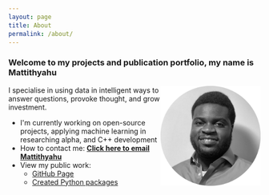 ```yaml
---
layout: page
title: About
permalink: /about/
---
```

### Welcome to my projects and publication portfolio, my name is **Mattithyahu**

<img src="/images/My photo1.png" style="float:right;width:200px;height:200px;"/>

I specialise in using data in intelligent ways to answer questions, provoke thought, and grow investment. 

*   I'm currently working on open-source projects, applying machine learning in researching alpha, and C++ development
*   How to contact me: <a href="mailto:contactmattithyahu@gmail.com"><strong>Click here to email Mattithyahu</strong></a>
*   View my public work:
    *   [GitHub Page](https://github.com/MattithyahuData)
    *   [Created Python packages](https://pypi.org/user/mattithyahudata/)




[jekyll-organization]: https://github.com/jekyll
